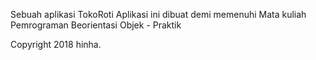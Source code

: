 Sebuah aplikasi TokoRoti
Aplikasi ini dibuat  demi memenuhi Mata kuliah Pemrograman Beorientasi Objek - Praktik


Copyright 2018 hinha.
